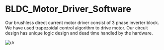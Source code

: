 # BLDC_Motor_Driver_Software
 
 Our brushless direct current motor driver consist of 3 phase inverter block. We have used trapezoidal control algorithm to drive motor. Our circuit design has unique
 logic design and dead time handled by the hardware. 
 
 ![dr](https://user-images.githubusercontent.com/59617257/132959280-f72de3b3-a363-4327-b4ad-388c80727c31.png)

 

